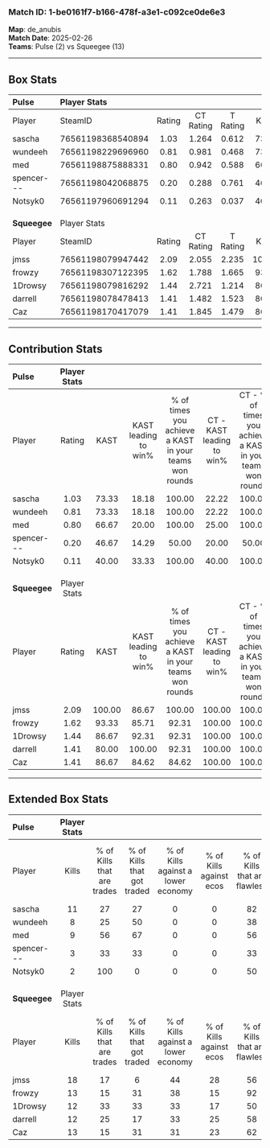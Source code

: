 ### Match ID: 1-be0161f7-b166-478f-a3e1-c092ce0de6e3  
**Map**: de_anubis  
**Match Date**: 2025-02-26  
**Teams**: Pulse (2) vs Squeegee (13)  

---  

## Box Stats  

| **Pulse**    | Player Stats      |        |           |          |        |       |       |         |        |      |     |
| :- | :- | :-: | :-: | :-: | :-: | :-: | :-: | :-: | :-: | :-: | :-: |
| Player       | SteamID           | Rating | CT Rating | T Rating |  KAST  |  ADR  | Kills | Assists | Deaths | K/D  | HS% |
| sascha       | 76561198368540894 |  1.03  |   1.264   |  0.612   | 73.33  | 72.0  |  11   |    4    |   13   | 0.85 | 18  |
| wundeeh      | 76561198229696960 |  0.81  |   0.981   |  0.468   | 73.33  | 68.7  |   8   |    4    |   14   | 0.57 | 50  |
| med          | 76561198875888331 |  0.80  |   0.942   |  0.588   | 66.67  | 67.9  |   9   |    2    |   14   | 0.64 | 33  |
| spencer---   | 76561198042068875 |  0.20  |   0.288   |  0.761   | 46.67  | 31.3  |   3   |    4    |   14   | 0.21 | 66  |
| Notsyk0      | 76561197960691294 |  0.11  |   0.263   |  0.037   | 40.00  | 29.9  |   2   |    1    |   13   | 0.15 | 50  |
|              |                   |        |           |          |        |       |       |         |        |      |     |
|              |                   |        |           |          |        |       |       |         |        |      |     |
|              |                   |        |           |          |        |       |       |         |        |      |     |
| **Squeegee** | Player Stats      |        |           |          |        |       |       |         |        |      |     |
| Player       | SteamID           | Rating | CT Rating | T Rating |  KAST  |  ADR  | Kills | Assists | Deaths | K/D  | HS% |
| jmss         | 76561198079947442 |  2.09  |   2.055   |  2.235   | 100.00 | 132.5 |  18   |    8    |   6    | 3.00 | 38  |
| frowzy       | 76561198307122395 |  1.62  |   1.788   |  1.665   | 93.33  | 86.8  |  13   |    4    |   5    | 2.60 | 53  |
| 1Drowsy      | 76561198079816292 |  1.44  |   2.721   |  1.214   | 86.67  | 83.7  |  12   |    6    |   7    | 1.71 | 58  |
| darrell      | 76561198078478413 |  1.41  |   1.482   |  1.523   | 80.00  | 80.5  |  12   |    4    |   6    | 2.00 | 33  |
| Caz          | 76561198170417079 |  1.41  |   1.845   |  1.479   | 86.67  | 82.7  |  13   |    3    |   9    | 1.44 | 53  |
---  

## Contribution Stats  

| **Pulse**    | Player Stats |        |                      |                                                        |                           |                                                             |                          |                                                            |
| :- | :-: | :-: | :-: | :-: | :-: | :-: | :-: | :-: |
| Player       |    Rating    |  KAST  | KAST leading to win% | % of times you achieve a KAST in your teams won rounds | CT - KAST leading to win% | CT - % of times you achieve a KAST in your teams won rounds | T - KAST leading to win% | T - % of times you achieve a KAST in your teams won rounds |
| sascha       |     1.03     | 73.33  |        18.18         |                         100.00                         |           22.22           |                           100.00                            |           0.00           |                            0.00                            |
| wundeeh      |     0.81     | 73.33  |        18.18         |                         100.00                         |           22.22           |                           100.00                            |           0.00           |                            0.00                            |
| med          |     0.80     | 66.67  |        20.00         |                         100.00                         |           25.00           |                           100.00                            |           0.00           |                            0.00                            |
| spencer---   |     0.20     | 46.67  |        14.29         |                         50.00                          |           20.00           |                            50.00                            |           0.00           |                            0.00                            |
| Notsyk0      |     0.11     | 40.00  |        33.33         |                         100.00                         |           40.00           |                           100.00                            |           0.00           |                            0.00                            |
|              |              |        |                      |                                                        |                           |                                                             |                          |                                                            |
|              |              |        |                      |                                                        |                           |                                                             |                          |                                                            |
|              |              |        |                      |                                                        |                           |                                                             |                          |                                                            |
| **Squeegee** | Player Stats |        |                      |                                                        |                           |                                                             |                          |                                                            |
| Player       |    Rating    |  KAST  | KAST leading to win% | % of times you achieve a KAST in your teams won rounds | CT - KAST leading to win% | CT - % of times you achieve a KAST in your teams won rounds | T - KAST leading to win% | T - % of times you achieve a KAST in your teams won rounds |
| jmss         |     2.09     | 100.00 |        86.67         |                         100.00                         |          100.00           |                           100.00                            |          83.33           |                           100.00                           |
| frowzy       |     1.62     | 93.33  |        85.71         |                         92.31                          |          100.00           |                           100.00                            |          81.82           |                           90.00                            |
| 1Drowsy      |     1.44     | 86.67  |        92.31         |                         92.31                          |          100.00           |                           100.00                            |          90.00           |                           90.00                            |
| darrell      |     1.41     | 80.00  |        100.00        |                         92.31                          |          100.00           |                           100.00                            |          100.00          |                           90.00                            |
| Caz          |     1.41     | 86.67  |        84.62         |                         84.62                          |          100.00           |                           100.00                            |          80.00           |                           80.00                            |
---  

## Extended Box Stats  

| **Pulse**    | Player Stats |                            |                            |                                    |                         |                              |                                 |        |                             |                                     |                          |                               |                            |
| :- | :-: | :-: | :-: | :-: | :-: | :-: | :-: | :-: | :-: | :-: | :-: | :-: | :-: |
| Player       |    Kills     | % of Kills that are trades | % of Kills that got traded | % of Kills against a lower economy | % of Kills against ecos | % of Kills that are flawless | % of Kills that are close duels | Deaths | % of Deaths that get traded | % of Deaths against a lower economy | % of Deaths against ecos | % of Deaths that are flawless | % of Deaths that are close |
| sascha       |      11      |             27             |             27             |                 0                  |            0            |              82              |                0                |   13   |             23              |                  0                  |            0             |              85               |             0              |
| wundeeh      |      8       |             25             |             50             |                 0                  |            0            |              38              |               13                |   14   |             14              |                  0                  |            0             |              50               |             7              |
| med          |      9       |             56             |             67             |                 0                  |            0            |              56              |               11                |   14   |             14              |                  0                  |            0             |              57               |             7              |
| spencer---   |      3       |             33             |             33             |                 0                  |            0            |              33              |               67                |   14   |             36              |                  0                  |            0             |              64               |             0              |
| Notsyk0      |      2       |            100             |             0              |                 0                  |            0            |              50              |                0                |   13   |             23              |                  0                  |            0             |              62               |             0              |
|              |              |                            |                            |                                    |                         |                              |                                 |        |                             |                                     |                          |                               |                            |
|              |              |                            |                            |                                    |                         |                              |                                 |        |                             |                                     |                          |                               |                            |
|              |              |                            |                            |                                    |                         |                              |                                 |        |                             |                                     |                          |                               |                            |
| **Squeegee** | Player Stats |                            |                            |                                    |                         |                              |                                 |        |                             |                                     |                          |                               |                            |
| Player       |    Kills     | % of Kills that are trades | % of Kills that got traded | % of Kills against a lower economy | % of Kills against ecos | % of Kills that are flawless | % of Kills that are close duels | Deaths | % of Deaths that get traded | % of Deaths against a lower economy | % of Deaths against ecos | % of Deaths that are flawless | % of Deaths that are close |
| jmss         |      18      |             17             |             6              |                 44                 |           28            |              56              |                0                |   6    |             50              |                  0                  |            0             |              50               |             33             |
| frowzy       |      13      |             15             |             31             |                 38                 |           15            |              92              |                0                |   5    |             40              |                 20                  |            20            |              40               |             0              |
| 1Drowsy      |      12      |             33             |             33             |                 33                 |           17            |              50              |                0                |   7    |             29              |                 14                  |            14            |              71               |             0              |
| darrell      |      12      |             25             |             17             |                 33                 |           25            |              58              |                0                |   6    |             50              |                 33                  |            17            |              67               |             0              |
| Caz          |      13      |             15             |             31             |                 31                 |           23            |              62              |               15                |   9    |             44              |                 33                  |            22            |              56               |             22             |

